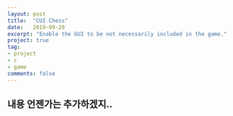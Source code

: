 ```yaml
---
layout: post
title:  "CUI Chess"
date:   2019-09-20
excerpt: "Enable the GUI to be not necessarily included in the game."
project: true
tag:
- project 
- c
- game
comments: false
---
```


## 내용 언젠가는 추가하겠지..
